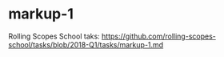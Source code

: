 # markup-1

Rolling Scopes School taks: https://github.com/rolling-scopes-school/tasks/blob/2018-Q1/tasks/markup-1.md
